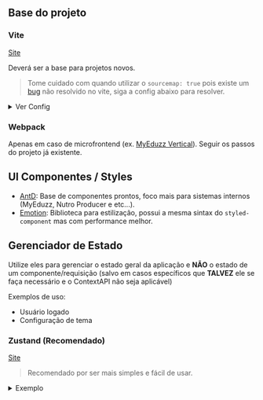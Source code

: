 ## Base do projeto

### Vite
[Site](https://vitejs.dev/)

Deverá ser a base para projetos novos.

> Tome cuidado com quando utilizar o `sourcemap: true` pois existe um [bug](https://github.com/vitejs/vite/issues/2433) 
> não resolvido no vite, siga a config abaixo para resolver.

<details>
  <summary>Ver Config</summary>

  1. No package.json adicione `max_old_space_size` antes do `vite build`:
  ```diff
  {
    "scripts": {
  -    "build": "vite build"
  +    "build": "NODE_OPTIONS=\"--max_old_space_size=8192\" vite build"
    }
  }
  ```
  
  2. Adicione as configurações a seguir.
  ```ts
    // vite.config.ts
  import { cpus } from 'os';
  import path from 'path';

  import { sentryVitePlugin } from '@sentry/vite-plugin';
  import react from '@vitejs/plugin-react-swc';
  import { defineConfig } from 'vite';
  import tsconfigPaths from 'vite-tsconfig-paths';

  export default defineConfig({
    server: { open: true },
    build: {
      sourcemap: true,
      rollupOptions: { // 1. Fix soucemap build
        maxParallelFileOps: Math.max(1, cpus().length - 1),
        output: {
          manualChunks: id => (id.includes('node_modules') ? 'vendor' : undefined),
          sourcemapIgnoreList: relativeSourcePath => path.normalize(relativeSourcePath).includes('node_modules')
        }
      }
    },
    plugins: [
      tsconfigPaths(),
      react(),
      sentryVitePlugin({
        org: 'tracers',
        project: 'tracers-front',
        authToken: process.env.SENTRY_AUTHTOKEN
      }),
      { // 2. Fix soucemap build
        name: 'sourcemap-exclude',
        transform(code: string, id: string) {
          return id.includes('node_modules') ? { code, map: { mappings: '' } } : undefined;
        }
      }
    ]
  });
  ```
</details>

### Webpack

Apenas em caso de microfrontend (ex. [MyEduzz Vertical](https://github.com/eduzz/myeduzz-vertical/wiki)).
Seguir os passos do projeto já existente.

## UI Componentes / Styles

* [AntD](https://ant.design/): Base de componentes prontos, foco mais para sistemas internos (MyEduzz, Nutro Producer e etc...).
* [Emotion](https://emotion.sh/docs/introduction): Biblioteca para estilização, possui a mesma sintax do `styled-component` mas com performance melhor.


## Gerenciador de Estado

Utilize eles para gerenciar o estado geral da aplicação e **NÃO** o estado de um componente/requisição 
(salvo em casos específicos que **TALVEZ** ele se faça necessário e o ContextAPI não seja aplicável)

Exemplos de uso:
* Usuário logado
* Configuração de tema


### Zustand (Recomendado)
[Site](https://github.com/pmndrs/zustand)

> Recomendado por ser mais simples e fácil de usar.

<details>
  <summary>Exemplo</summary>

```tsx
import { create } from 'zustand'

type Store = {
  count: number
  inc: () => void
}

const useStore = create<Store>()((set) => ({
  count: 1,
  inc: () => set((state) => ({ count: state.count + 1 })),
}));

function Counter() {
  const { count, inc } = useStore()

  return (
    <div>
      <span>{count}</span>
      <button onClick={inc}>one up</button>
    </div>
  )
}
```
</detail>

<details>
  <summary>Exemplo Avançado</summary>

```ts
import { create } from 'zustand';
import { combine, persist } from 'zustand/middleware';

const useAuthStore = create(
  persist( // persiste no localStorage
    combine( // Facilita o uso com o typescript
      {
        accessToken: null as string | null,
        refreshToken: null as string | null
      },
      (set, get) => ({
        isAuthenticated() {
          return !!get()?.accessToken;
        },
        currentUser() {
          const user = decodeToken(get()?.accessToken);
          if (!user) return null;

          return user;
        },
        setTokens(accessToken: string, refreshToken: string) {
          set({ accessToken, refreshToken });
        },
        clear() {
          set({ accessToken: null, refreshToken: null });
        }
      })
    ),
    { name: 'auth-storage' } // no do item no localstorage
  )
);

export default useAuthStore;

/// Componente
const user = useAuthStore(state => state.currentUser());
```
</details>

### Redux Toolkit

[Site](https://redux-toolkit.js.org/)

<details>
  <summary>Exemplo</summary>

```tsx
import { createSlice, configureStore, PayloadAction } from '@reduxjs/toolkit';

declare module 'react-redux' {
  export interface DefaultRootState extends RootState {}
}

export const authTokenSlice = createSlice({
  name: 'authToken',
  initialState: { value: localStorage.getItem('auth-token') ?? null },
  reducers: {
    set: (state, { payload: newToken }: PayloadAction<string>) => {
      localStorage.setItem('auth-token', newToken);
      state.value = newToken;
    },
    clear: state => {
      localStorage.removeItem('auth-token');
      state.value = null;
    }
  }
});

export const store = configureStore({
  reducer: {
    authToken: authTokenSlice.reducer
  }
});

export type RootState = ReturnType<typeof store.getState>;
export type AppDispatch = typeof store.dispatch;

export const selectorIsAuthenticated = createSelector(
  (state: RootState) => state.authToken.value,
  token => !!token
);

// App.tsx
const App = memo(() => {
  return (
    <Provider store={store}>
      { /* -- your app */}
    </Provider>
  )
});
```
</details>

